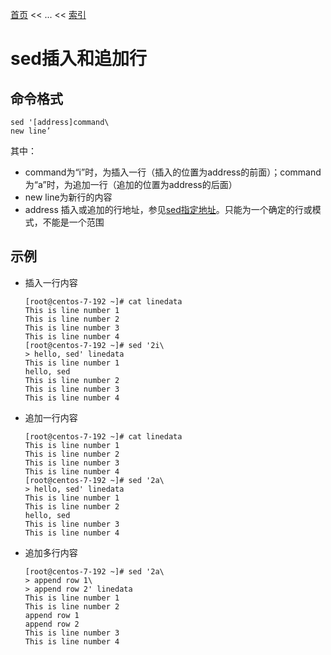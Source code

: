 [首页](/index.md) << ... << [索引](index.md)

# sed插入和追加行

## 命令格式
    sed '[address]command\
    new line’
其中：
+ command为“i”时，为插入一行（插入的位置为address的前面）；command为“a”时，为追加一行（追加的位置为address的后面）
+ new line为新行的内容
+ address 插入或追加的行地址，参见[sed指定地址](./sed指定地址.md)。只能为一个确定的行或模式，不能是一个范围

## 示例
+ 插入一行内容
    ```
    [root@centos-7-192 ~]# cat linedata 
    This is line number 1
    This is line number 2
    This is line number 3
    This is line number 4
    [root@centos-7-192 ~]# sed '2i\
    > hello, sed' linedata
    This is line number 1
    hello, sed
    This is line number 2
    This is line number 3
    This is line number 4
    ```

+ 追加一行内容
    ```
    [root@centos-7-192 ~]# cat linedata 
    This is line number 1
    This is line number 2
    This is line number 3
    This is line number 4
    [root@centos-7-192 ~]# sed '2a\
    > hello, sed' linedata
    This is line number 1
    This is line number 2
    hello, sed
    This is line number 3
    This is line number 4
    ```

+ 追加多行内容
    ```
    [root@centos-7-192 ~]# sed '2a\
    > append row 1\
    > append row 2' linedata
    This is line number 1
    This is line number 2
    append row 1
    append row 2
    This is line number 3
    This is line number 4
    ```